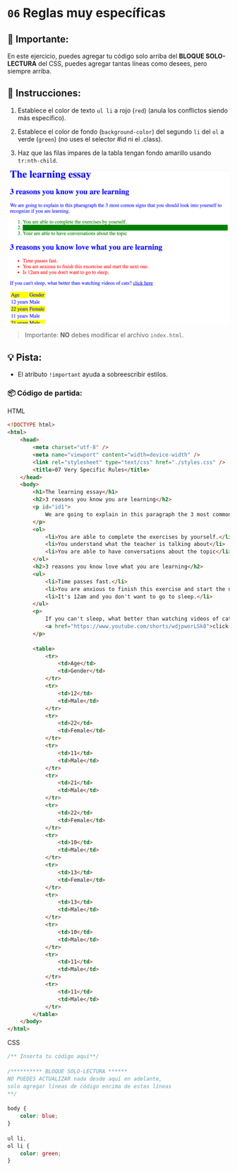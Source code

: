 # `06` Reglas muy específicas

## 🔎 Importante:

En este ejercicio, puedes agregar tu código solo arriba del **BLOQUE SOLO-LECTURA** del CSS, puedes agregar tantas líneas como desees, pero siempre arriba.

## 📝 Instrucciones:

1. Establece el color de texto `ul li` a rojo (`red`) (anula los conflictos siendo más específico).

2. Establece el color de fondo (`background-color`) del segundo `li` del `ol` a verde (`green`) (no uses el selector #id ni el .class).

3. Haz que las filas impares de la tabla tengan fondo amarillo usando `tr:nth-child`.

![Resultado esperado](./_res/06.1.png)

> Importante: **NO** debes modificar el archivo `index.html`.

## 💡 Pista:

- El atributo `!important` ayuda a sobreescribir estilos.


### 📦 Código de partida:

HTML

```html
<!DOCTYPE html>
<html>
	<head>
		<meta charset="utf-8" />
		<meta name="viewport" content="width=device-width" />
		<link rel="stylesheet" type="text/css" href="./styles.css" />
		<title>07 Very Specific Rules</title>
	</head>
	<body>
		<h1>The learning essay</h1>
		<h2>3 reasons you know you are learning</h2>
		<p id="id1">
			We are going to explain in this paragraph the 3 most common signs that you should look into yourself to recognize if you are learning.
		</p>
		<ol>
			<li>You are able to complete the exercises by yourself.</li>
			<li>You understand what the teacher is talking about</li>
			<li>You are able to have conversations about the topic</li>
		</ol>
		<h2>3 reasons you know love what you are learning</h2>
		<ul>
			<li>Time passes fast.</li>
			<li>You are anxious to finish this exercise and start the next one.</li>
			<li>It's 12am and you don't want to go to sleep.</li>
		</ul>
		<p>
			If you can't sleep, what better than watching videos of cats?
			<a href="https://www.youtube.com/shorts/wdjpworLSk8">click here</a>
		</p>

		<table>
			<tr>
				<td>Age</td>
				<td>Gender</td>
			</tr>
			<tr>
				<td>12</td>
				<td>Male</td>
			</tr>
			<tr>
				<td>22</td>
				<td>Female</td>
			</tr>
			<tr>
				<td>11</td>
				<td>Male</td>
			</tr>
			<tr>
				<td>21</td>
				<td>Male</td>
			</tr>
			<tr>
				<td>22</td>
				<td>Female</td>
			</tr>
			<tr>
				<td>10</td>
				<td>Male</td>
			</tr>
			<tr>
				<td>13</td>
				<td>Female</td>
			</tr>
			<tr>
				<td>13</td>
				<td>Male</td>
			</tr>
			<tr>
				<td>10</td>
				<td>Male</td>
			</tr>
			<tr>
				<td>11</td>
				<td>Male</td>
			</tr>
			<tr>
				<td>11</td>
				<td>Male</td>
			</tr>
		</table>
	</body>
</html>
```

CSS
```css	
/** Inserta tu código aquí**/

/********** BLOQUE SOLO-LECTURA ******
NO PUEDES ACTUALIZAR nada desde aquí en adelante,
solo agregar líneas de código encima de estas líneas
**/

body {
	color: blue;
}

ul li,
ol li {
	color: green;
}
```
